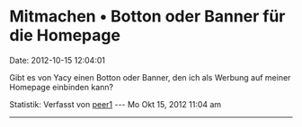 Mitmachen • Botton oder Banner für die Homepage
===============================================

Date: 2012-10-15 12:04:01

Gibt es von Yacy einen Botton oder Banner, den ich als Werbung auf
meiner Homepage einbinden kann?

Statistik: Verfasst von
[peer1](http://forum.yacy-websuche.de/memberlist.php?mode=viewprofile&u=907)
--- Mo Okt 15, 2012 11:04 am

------------------------------------------------------------------------
